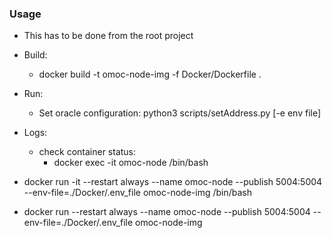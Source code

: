 ### Usage 

* This has to be done from the root project

* Build: 
    * docker build -t omoc-node-img -f Docker/Dockerfile .

* Run: 
    * Set oracle configuration: 
        python3 scripts/setAddress.py [-e env file]

* Logs: 
    * check container status: 
        * docker exec -it omoc-node /bin/bash 


* docker run -it --restart always --name omoc-node --publish 5004:5004 --env-file=./Docker/.env_file omoc-node-img /bin/bash
* docker run --restart always --name omoc-node --publish 5004:5004 --env-file=./Docker/.env_file omoc-node-img 
